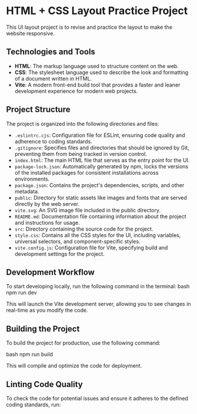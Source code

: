 # HTML + CSS Layout Practice Project

This UI layout project is to revise and practice the layout to make the website responsive.

## Technologies and Tools

- **HTML**: The markup language used to structure content on the web.
- **CSS**: The stylesheet language used to describe the look and formatting of a document written in HTML.
- **Vite**: A modern front-end build tool that provides a faster and leaner development experience for modern web projects.

## Project Structure

The project is organized into the following directories and files:

- `.eslintrc.cjs`: Configuration file for ESLint, ensuring code quality and adherence to coding standards.
- `.gitignore`: Specifies files and directories that should be ignored by Git, preventing them from being tracked in version control.
- `index.html`: The main HTML file that serves as the entry point for the UI.
- `package-lock.json`: Automatically generated by npm, locks the versions of the installed packages for consistent installations across environments.
- `package.json`: Contains the project's dependencies, scripts, and other metadata.
- `public`: Directory for static assets like images and fonts that are served directly by the web server.
 - `vite.svg`: An SVG image file included in the public directory.
- `README.md`: Documentation file containing information about the project and instructions for usage.
- `src`: Directory containing the source code for the project.
- `style.css`: Contains all the CSS styles for the UI, including variables, universal selectors, and component-specific styles.
- `vite.config.js`: Configuration file for Vite, specifying build and development settings for the project.

## Development Workflow

To start developing locally, run the following command in the terminal:
bash npm run dev


This will launch the Vite development server, allowing you to see changes in real-time as you modify the code.

## Building the Project

To build the project for production, use the following command:

bash npm run build


This will compile and optimize the code for deployment.

## Linting Code Quality

To check the code for potential issues and ensure it adheres to the defined coding standards, run:
